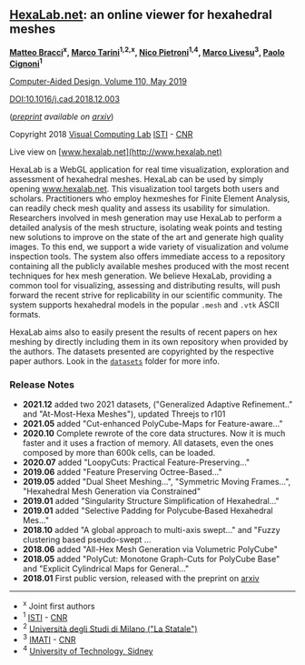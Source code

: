 ## [HexaLab.net](http://www.hexalab.net): an online viewer for hexahedral meshes

**[Matteo Bracci](https://github.com/c4stan)<sup>x</sup>, [Marco Tarini](http://vcg.isti.cnr.it/~tarini/)<sup>1,2,x</sup>, [Nico Pietroni](http://vcg.isti.cnr.it/~pietroni)<sup>1,4</sup>, [Marco Livesu](http://pers.ge.imati.cnr.it/livesu/)<sup>3</sup>, [Paolo Cignoni](http://vcg.isti.cnr.it/~cignoni)<sup>1</sup>**

[Computer-Aided Design, Volume 110, May 2019](https://doi.org/10.1016/j.cad.2018.12.003)

[DOI:10.1016/j.cad.2018.12.003](https://doi.org/10.1016/j.cad.2018.12.003)

(_[preprint](https://arxiv.org/pdf/1806.06639) available on [arxiv](https://arxiv.org/abs/1806.06639)_)

Copyright 2018
[Visual Computing Lab](http://vcg.isti.cnr.it)
[ISTI](http://www.isti.cnr.it) - [CNR](http://www.cnr.it)

Live view on [www.hexalab.net](http://www.hexalab.net)

HexaLab is a WebGL application for real time visualization, exploration and assessment of hexahedral meshes. HexaLab can be used by simply opening www.hexalab.net. This visualization tool targets both users and scholars. Practitioners who employ hexmeshes for Finite Element Analysis, can readily check mesh quality and assess its usability for simulation. Researchers involved in mesh generation may use HexaLab to perform a detailed analysis of the mesh structure, isolating weak points and testing new solutions to improve on the state of the art and generate high quality images. To this end, we support a wide variety of visualization and volume inspection tools. The system also offers immediate access to a repository containing all the publicly available meshes produced with the most recent techniques for hex mesh generation. We believe HexaLab, providing a common tool for visualizing, assessing and distributing results, will push forward the recent strive for replicability in our scientific community. The system supports hexahedral models in the popular `.mesh` and `.vtk` ASCII formats. 

HexaLab aims also to easily present the results of recent papers on hex meshing by directly including them in its own repository when provided by the authors. The datasets presented are copyrighted by the respective paper authors. Look in the [`datasets`](https://github.com/cnr-isti-vclab/HexaLab/tree/master/datasets#readme) folder for more info.

### Release Notes
- **2021.12** added two 2021 datasets, ("Generalized Adaptive Refinement.." and "At-Most-Hexa Meshes"), updated Threejs to r101
- **2021.05** added "Cut-enhanced PolyCube-Maps for Feature-aware..."
- **2020.10** Complete rewrote of the core data structures. Now it is much faster and it uses a fraction of memory. 
All datasets, even the ones composed by more than 600k cells, can be loaded. 
- **2020.07** added "LoopyCuts: Practical Feature-Preserving..."
- **2019.06** added "Feature Preserving Octree-Based..."
- **2019.05** added "Dual Sheet Meshing...", "Symmetric Moving Frames...", "Hexahedral Mesh Generation via Constrained"
- **2019.01** added "Singularity Structure Simplification of Hexahedral..."
- **2019.01** added "Selective Padding for Polycube‐Based Hexahedral Mes..."
- **2018.10** added "A global approach to multi-axis swept..." and "Fuzzy clustering based pseudo-swept ...
- **2018.06** added "All-Hex Mesh Generation via Volumetric PolyCube"
- **2018.05** added "PolyCut: Monotone Graph-Cuts for PolyCube Base" and  "Explicit Cylindrical Maps for General..."
- **2018.01** First public version, released with the preprint on [arxiv](https://arxiv.org/abs/1806.06639)

---

- <sup>x</sup> Joint first authors
- <sup>1</sup> [ISTI](http://www.isti.cnr.it) - [CNR](http://www.cnr.it)
- <sup>2</sup> [Università degli Studi di Milano ("La Statale")](http://www.unimi.it)
- <sup>3</sup> [IMATI](http://www.imati.cnr.it/) - [CNR](http://www.cnr.it)
- <sup>4</sup> [University of Technology, Sidney](https://www.uts.edu.au/)
